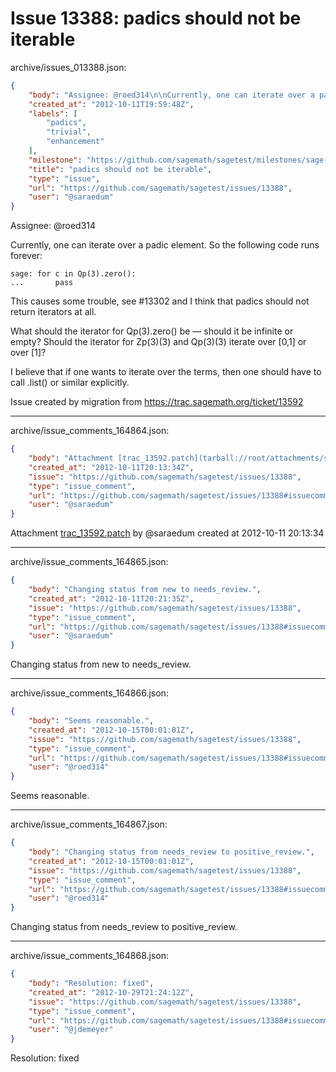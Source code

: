 # Issue 13388: padics should not be iterable

archive/issues_013388.json:
```json
{
    "body": "Assignee: @roed314\n\nCurrently, one can iterate over a padic element. So the following code runs forever:\n\n```\nsage: for c in Qp(3).zero():\n...       pass\n```\n\n\nThis causes some trouble, see #13302 and I think that padics should not return iterators at all.\n\nWhat should the iterator for Qp(3).zero() be \u2014 should it be infinite or empty? Should the iterator for Zp(3)(3) and Qp(3)(3) iterate over [0,1] or over [1]?\n\nI believe that if one wants to iterate over the terms, then one should have to call .list() or similar explicitly.\n\nIssue created by migration from https://trac.sagemath.org/ticket/13592\n\n",
    "created_at": "2012-10-11T19:59:48Z",
    "labels": [
        "padics",
        "trivial",
        "enhancement"
    ],
    "milestone": "https://github.com/sagemath/sagetest/milestones/sage-5.5",
    "title": "padics should not be iterable",
    "type": "issue",
    "url": "https://github.com/sagemath/sagetest/issues/13388",
    "user": "@saraedum"
}
```
Assignee: @roed314

Currently, one can iterate over a padic element. So the following code runs forever:

```
sage: for c in Qp(3).zero():
...       pass
```


This causes some trouble, see #13302 and I think that padics should not return iterators at all.

What should the iterator for Qp(3).zero() be — should it be infinite or empty? Should the iterator for Zp(3)(3) and Qp(3)(3) iterate over [0,1] or over [1]?

I believe that if one wants to iterate over the terms, then one should have to call .list() or similar explicitly.

Issue created by migration from https://trac.sagemath.org/ticket/13592





---

archive/issue_comments_164864.json:
```json
{
    "body": "Attachment [trac_13592.patch](tarball://root/attachments/some-uuid/ticket13592/trac_13592.patch) by @saraedum created at 2012-10-11 20:13:34",
    "created_at": "2012-10-11T20:13:34Z",
    "issue": "https://github.com/sagemath/sagetest/issues/13388",
    "type": "issue_comment",
    "url": "https://github.com/sagemath/sagetest/issues/13388#issuecomment-164864",
    "user": "@saraedum"
}
```

Attachment [trac_13592.patch](tarball://root/attachments/some-uuid/ticket13592/trac_13592.patch) by @saraedum created at 2012-10-11 20:13:34



---

archive/issue_comments_164865.json:
```json
{
    "body": "Changing status from new to needs_review.",
    "created_at": "2012-10-11T20:21:35Z",
    "issue": "https://github.com/sagemath/sagetest/issues/13388",
    "type": "issue_comment",
    "url": "https://github.com/sagemath/sagetest/issues/13388#issuecomment-164865",
    "user": "@saraedum"
}
```

Changing status from new to needs_review.



---

archive/issue_comments_164866.json:
```json
{
    "body": "Seems reasonable.",
    "created_at": "2012-10-15T00:01:01Z",
    "issue": "https://github.com/sagemath/sagetest/issues/13388",
    "type": "issue_comment",
    "url": "https://github.com/sagemath/sagetest/issues/13388#issuecomment-164866",
    "user": "@roed314"
}
```

Seems reasonable.



---

archive/issue_comments_164867.json:
```json
{
    "body": "Changing status from needs_review to positive_review.",
    "created_at": "2012-10-15T00:01:01Z",
    "issue": "https://github.com/sagemath/sagetest/issues/13388",
    "type": "issue_comment",
    "url": "https://github.com/sagemath/sagetest/issues/13388#issuecomment-164867",
    "user": "@roed314"
}
```

Changing status from needs_review to positive_review.



---

archive/issue_comments_164868.json:
```json
{
    "body": "Resolution: fixed",
    "created_at": "2012-10-29T21:24:12Z",
    "issue": "https://github.com/sagemath/sagetest/issues/13388",
    "type": "issue_comment",
    "url": "https://github.com/sagemath/sagetest/issues/13388#issuecomment-164868",
    "user": "@jdemeyer"
}
```

Resolution: fixed
